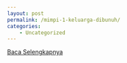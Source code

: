 ```yaml
---
layout: post
permalink: /mimpi-1-keluarga-dibunuh/
categories:
    - Uncategorized
---
```


[Baca Selengkapnya](/06)